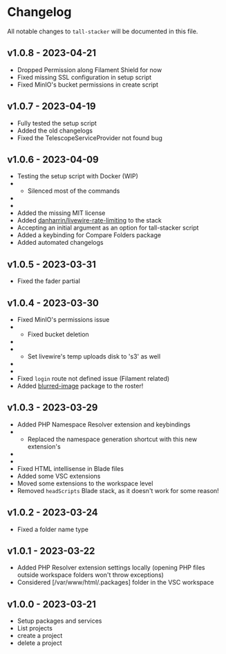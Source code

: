 # Changelog

All notable changes to `tall-stacker` will be documented in this file.

## v1.0.8 - 2023-04-21

- Dropped Permission along Filament Shield for now
- Fixed missing SSL configuration in setup script
- Fixed MinIO's bucket permissions in create script

## v1.0.7 - 2023-04-19

- Fully tested the setup script
- Added the old changelogs
- Fixed the TelescopeServiceProvider not found bug

## v1.0.6 - 2023-04-09

- Testing the setup script with Docker (WIP)
- - Silenced most of the commands
- 
- 
- Added the missing MIT license
- Added [danharrin/livewire-rate-limiting](https://github.com/danharrin/livewire-rate-limiting) to the stack
- Accepting an initial argument as an option for tall-stacker script
- Added a keybinding for Compare Folders package
- Added automated changelogs

## v1.0.5 - 2023-03-31

- Fixed the fader partial

## v1.0.4 - 2023-03-30

- Fixed MinIO's permissions issue
- - Fixed bucket deletion
- 
- - Set livewire's temp uploads disk to 's3' as well
- 
- 
- Fixed `login` route not defined issue (Filament related)
- Added [blurred-image](https://github.com/GoodM4ven/blurred-image) package to the roster!

## v1.0.3 - 2023-03-29

- Added PHP Namespace Resolver extension and keybindings
- - Replaced the namespace generation shortcut with this new extension's
- 
- 
- Fixed HTML intellisense in Blade files
- Added some VSC extensions
- Moved some extensions to the workspace level
- Removed `headScripts` Blade stack, as it doesn't work for some reason!

## v1.0.2 - 2023-03-24

- Fixed a folder name type

## v1.0.1 - 2023-03-22

- Added PHP Resolver extension settings locally (opening PHP files outside workspace folders won't throw exceptions)
- Considered [/var/www/html/.packages] folder in the VSC workspace

## v1.0.0 - 2023-03-21

- Setup packages and services
- List projects
- create a project
- delete a project
